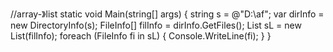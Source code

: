 //array-》list
static void Main(string[] args)
        {
            string s = @"D:\af";
            var dirInfo = new DirectoryInfo(s);
            FileInfo[] filInfo = dirInfo.GetFiles();
            List<FileInfo> sL = new List<FileInfo>(filInfo);
            foreach (FileInfo fi in sL)
            {
                Console.WriteLine(fi);
            }
        }
